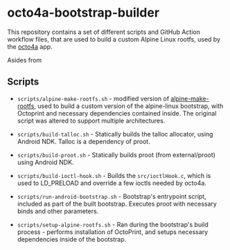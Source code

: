 # octo4a-bootstrap-builder

This repository contains a set of different scripts and GitHub Action workflow files, that are used to build a custom Alpine Linux rootfs, used by the [octo4a](https://github.com/feelfreelinux/octo4a) app.

Asides from 

## Scripts
- `scripts/alpine-make-rootfs.sh` - modified version of [alpine-make-rootfs](https://github.com/alpinelinux/alpine-make-rootfs), used to build a custom version of the alpine-linux bootstrap, with Octoprint and necessary dependencies contained inside. The original script was altered to support multiple architectures.

- `scripts/build-talloc.sh` - Statically builds the talloc allocator, using Android NDK. Talloc is a dependency of proot.
- `scripts/build-proot.sh` - Statically builds proot (from external/proot) using Android NDK.
- `scripts/build-ioctl-hook.sh` - Builds the `src/ioctlHook.c`, which is used to LD_PRELOAD and override a few ioctls needed by octo4a.
- `scripts/run-android-bootstrap.sh` - Bootstrap's entrypoint script, included as part of the built bootstrap. Executes proot with necessary binds and other parameters.
- `scripts/setup-alpine-rootfs.sh` - Ran during the bootstrap's build process - performs installation of OctoPrint, and setups necessary dependencies inside of the bootstrap.
